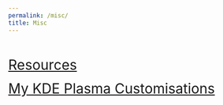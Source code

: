 ```yaml
---
permalink: /misc/
title: Misc
---
```


<br>

<span style="font-size:2em;">   [Resources](/misc/resources)   </span>

<span style="font-size:2em;">   [My KDE Plasma Customisations](/misc/kde-plasma)   </span>

